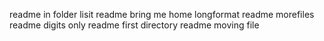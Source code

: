 readme in folder
lisit readme
bring me home
longformat readme
morefiles readme
digits only readme
first directory readme
moving file
